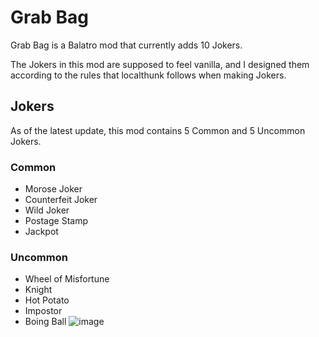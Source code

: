 # Grab Bag
Grab Bag is a Balatro mod that currently adds 10 Jokers.

The Jokers in this mod are supposed to feel vanilla, and I designed them according to the rules that localthunk follows when making Jokers. 

## Jokers
As of the latest update, this mod contains 5 Common and 5 Uncommon Jokers.
### Common
- Morose Joker
- Counterfeit Joker
- Wild Joker
- Postage Stamp
- Jackpot
### Uncommon
- Wheel of Misfortune
- Knight
- Hot Potato
- Impostor
- Boing Ball
![image](https://github.com/user-attachments/assets/a1b491d8-5dc5-4b80-8577-8fece5bec69c)

